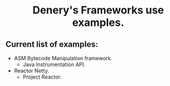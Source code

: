 <div align="center">
  <h1>Denery's Frameworks use examples.</h1>
</div>

Current list of examples:
------
* ASM Bytecode Manipulation framework.
  * Java Instrumentation API.
* Reactor Netty.
  * Project Reactor.
